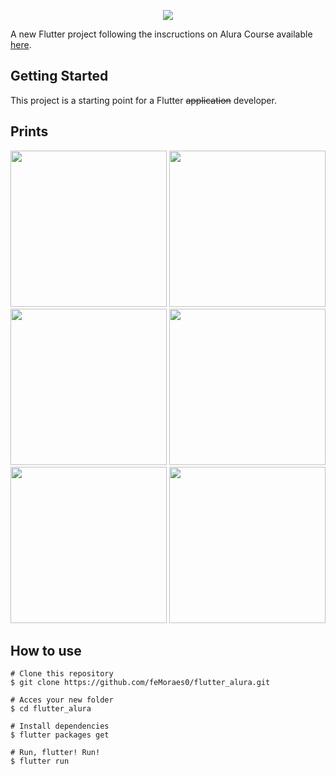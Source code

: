 <p align="center">
  <img src="https://www.alura.com.br/assets/img/alura-logo.1567425680.svg">
</p>

A new Flutter project following the inscructions on Alura Course available [here](https://www.alura.com.br/curso-online-flutter-fundamentos).



## Getting Started

This project is a starting point for a Flutter ~~application~~ developer.


## Prints

<p align="center">
<img width="250" src="https://i.pinimg.com/originals/3a/59/ce/3a59ce7b5f27f4fe8c121986ca065151.jpg"/>
<img width="250" src="https://i.pinimg.com/originals/fd/be/f0/fdbef0db235fc45590af30d1c5480c7d.jpg"/>
<img width="250" src="https://i.pinimg.com/originals/73/69/2b/73692b19778408a6218e32d4f01176f4.jpg"/>
<img width="250" src="https://i.pinimg.com/originals/b6/dc/63/b6dc6352620546cf043ba71af65124cb.jpg"/>
<img width="250" src="https://i.pinimg.com/originals/b4/17/39/b4173946ccc72b93a341f00f6c402484.jpg"/>
<img width="250" src="https://i.pinimg.com/originals/2a/3a/08/2a3a08b0e1210d55f6b342fa6e89736b.jpg"/>
</p>


## How to use

```#!bash
# Clone this repository
$ git clone https://github.com/feMoraes0/flutter_alura.git

# Acces your new folder
$ cd flutter_alura

# Install dependencies
$ flutter packages get

# Run, flutter! Run!
$ flutter run
```

